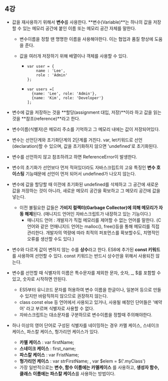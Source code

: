 ## 4강

- 값을 재사용하기 위해서 **변수**를 사용한다. **변수(Variable)**는 하나의 값을 저장할 수 있는 메모리 공간에 붙인 이름 또는 메모리 공간 자체를 말한다.

  - 변수이름을 정할 땐 명명한 이름을 사용해야한다. 이는 협업과 품질 향상에 도움을 준다.

  - 값을 여러개 저장하기 위해 배열이나 객체를 사용할 수 있다.

    - ```객체 사용
      var user = {
          name : 'Lee',
          role : 'Admin'
      };
      ```

    - ```배열/객체 사용
      var users =[
      	{name: 'Lee', role: 'Admin'},
      	{name: 'Kim', role: 'Developer'}
      ];
      ```





- 변수에 값을 저장하는 것을 **할당(assignment 대입, 저장)**이라 하고 값을 읽는 것을 **참조(reference)**라고 한다.
- 변수이름(식별자)은 메모리 주소를 기억하고 그 메모리 내에는 값이 저장되어있다.

- 변수는 선언단계와 초기화단계의 2단계를 거친다. var, let키워드로 선언(declaration)할 수 있으며, 값을 초기화하지 않으면 'undefined'로 초기화된다.

- 변수를 선언하지 않고 참조하려고 하면 ReferenceError이 발생한다.
- 변수의 초기화가 선언보다 먼저 적혀있더라도 자바스크립트의 고유 특징인 **변수 호이스팅** 기능때문에 선언이 먼저 되어서 undefined가 나오지 않는다.

- 변수에 값을 할당할 때 이전에 초기화된 undefined를 삭제하고 그 공간에 새로운 값을 저장하는 것이 아니라, 새로운 메모리 공간을 확보하고 그 메모리 공간에 값을 넣는다.
  - 이전 불필요한 값들은 **가비지 컬렉터(Garbage Collector)에 의해 메모리가 자동 해제**된다. (매니지드 언어인 자바스크립트가 내장하고 있는 기능이다.)
    - 매니지드 언어 : 개발자가 직접 메모리를 제어할 수 없는 언어를 말한다. (C언어와 같은 언매니지드 언어는 malloc(), free()등을 통해 메모리를 직접 관리한다. 개발자의 역량에 따라 최적의 퍼포먼스를 확보할수도, 치명적인 오류를 생산할 수도 있다.)

- 변수와 다르게 값이 변하지 않는 수를 **상수**라고 한다. ES6에 추가된 **const 키워드**를 사용하여 선언할 수 있다. const 키워드는 반드시 상수만을 위해서 사용되진 않는다.
- 변수를 선언할 때 식별자의 이름은 특수문자를 제외한 문자, 숫자, _, $를 포함할 수 있고, 숫자로 시작하면 안된다.
  - ES5부터 유니코드 문자를 허용하여 변수 이름을 한글이나, 일본어 등으로 만들 수 있지만 바람직하지 않으므로 권장하지 않는다.
  - class const else 등 언어에서 사용되고 있거나, 사용될 예정인 단어들은 '예약어' 라고 부르며 식별자로 사용할 수 없다.
  - 자바스크립트는 대소문자를 구분하므로 변수이름을 정할때 주의해야한다.
- 하나 이상의 영어 단어로 구성된 식별자를 네이밍하는 경우 카멜 케이스, 스네이크 케이스, 파스칼 케이스, 헝가리언 케이스가 있다.
  - **카멜 케이스** : var firstName;
  - **스네이크 케이스** : first_name;
  - **파스칼 케이스** : var FristName;
  - **헝가리언 케이스** : var strFirstName; , var $elem = $('.myClass')
  - 가장 일반적으로는 **변수, 함수 이름에는 카멜케이스** 를 사용하고, **생성자 함수, 클래스 이름에는 파스칼 케이스**를 사용하는 방법이다.
